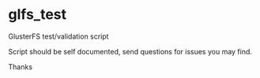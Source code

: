 # glfs_test
GlusterFS test/validation script

Script should be self documented, send questions for issues you may find.

Thanks
